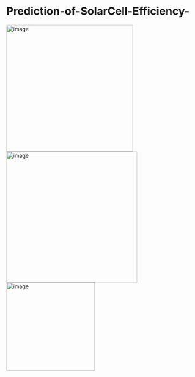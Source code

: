 # Prediction-of-SolarCell-Efficiency-
<img width="331" alt="image" src="https://github.com/user-attachments/assets/6b9a49f0-a35c-4f83-a4a3-83601403277f">
<br><img width="342" alt="image" src="https://github.com/user-attachments/assets/cd5fd25d-5558-4b42-a8eb-d2e43b2fb259">

<br>
<img width="231" alt="image" src="https://github.com/user-attachments/assets/d537bf8f-8b5b-4f67-a7c4-057e5207c047"><br>


